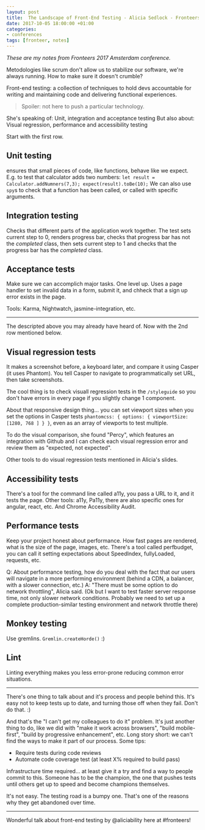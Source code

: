 ```yaml
---
layout: post
title: 	The Landscape of Front-End Testing - Alicia Sedlock - Fronteers Amsterdam 2017
date: 2017-10-05 18:00:00 +01:00
categories:
- conferences
tags: [fronteer, notes]
---
```


_These are my notes from Fronteers 2017 Amsterdam conference._

Metodologies like scrum don't allow us to stabilize our software, we're always running. How to make sure it doesn't crumble?

Front-end testing: a collection of techniques to hold devs accountable for writing and maintaining code and delivering functional experiences.

> Spoiler: not here to push a particular technology.

She's speaking of: Unit, integration and acceptance testing
But also about: Visual regression, performance and accessibility testing

Start with the first row.

## Unit testing 

ensures that small pieces of code, like functions, behave like we expect.
E.g. to test that calculator adds two numbers: `let result = Calculator.addNumners(7,3); expect(result).toBe(10);`
We can also use `spy`s to check that a function has been called, or called with specific arguments.

## Integration testing

Checks that different parts of the application work together. 
The test sets current step to 0, renders progress bar, checks that progress bar has not the _completed_ class, then sets current step to 1 and checks that the progress bar has the _completed_ class.

## Acceptance tests

Make sure we can accomplich major tasks. One level up.
Uses a page handler to set invalid data in a form, submit it, and chheck that a sign up error exists in the page.

Tools: Karma, Nightwatch, jasmine-integration, etc.

---

The descripted above you may already have heard of.
Now with the 2nd row mentioned below.

## Visual regression tests

It makes a screenshot before, a keyboard later, and compare it using Casper (it uses Phantom). 
You tell Casper to navigate to programmatically set URL, then take screenshots. 

The cool thing is to check visuall regression tests in the `/styleguide` so you don't have errors in every page if you slightly change 1 component.

About that responsive design thing... you can set viewport sizes when you set the options in Casper tests `phantomcss: { options: { viewportSize: [1280, 768 ] } }`, even as an array of viewports to test multiple.

To do the visual comparison, she found "Percy", which features an integration with Github and I can check each visual regression error and review them as "expected, not expected". 

Other tools to do visual regression tests mentioned in Alicia's slides.

## Accessibility tests

There's a tool for the command line called a11y, you pass a URL to it, and it tests the page. 
Other tools: a11y, Pa11y, there are also specific ones for angular, react, etc. And Chrome Accessibility Audit.

## Performance tests

Keep your project honest about performance. How fast pages are rendered, what is the size of the page, images, etc.
There's a tool called perfbudget, you can call it setting expectations about SpeedIndex, fullyLoaded, requests, etc.

Q: About performance testing, how do you deal with the fact that our users will navigate in a more performing environment (behind a CDN, a balancer, with a slower connection, etc.)
A: "There must be some option to do network throttling", Alicia said. (Ok but I want to test faster server response time, not only slower network conditions. Probably we need to set up a complete production-similar testing environment and network throttle there)

## Monkey testing

Use gremlins. `Gremlin.createHorde()` :)

## Lint

Linting everything makes you less error-prone reducing common error situations.

---

There's one thing to talk about and it's process and people behind this.
It's easy not to keep tests up to date, and turning those off when they fail. Don't do that. :)

And that's the "I can't get my colleagues to do it" problem. 
It's just another thing to do, like we did with "make it work across browsers", "build mobile-first", "build by progressive enhancement", etc.
Long story short: we can't find the ways to make it part of our process. 
Some tips:

- Require tests during code reviews
- Automate code coverage test (at least X% required to build pass)

Infrastructure time required... at least give it a try and find a way to people commit to this.
Someone has to be the champion, the one that pushes tests until others get up to speed and become champions themselves.

It's not easy. The testing road is a bumpy one. That's one of the reasons why they get abandoned over time. 

---

Wonderful talk about front-end testing by @aliciability here at #fronteers!
